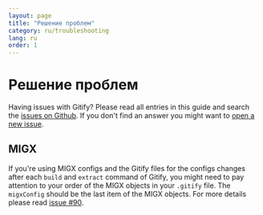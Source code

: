 ```yaml
---
layout: page
title: "Решение проблем"
category: ru/troubleshooting
lang: ru
order: 1
---
```


# Решение проблем

Having issues with Gitify? Please read all entries in this guide and search the [issues on Github](https://github.com/modmore/Gitify/issues). If you don't find an answer you might want to [open a new issue](https://github.com/modmore/Gitify/issues/new).

## MIGX

If you're using MIGX configs and the Gitify files for the configs changes after each `build` and `extract` command of Gitify, you might need to pay attention to your order of the MIGX objects in your `.gitify` file. The `migxConfig` should be the last item of the MIGX objects. For more details please read [issue #90](https://github.com/modmore/Gitify/issues/90).